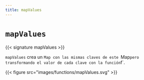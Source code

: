 ```yaml
---
title: mapValues
---
```


# `mapValues`

{{< signature mapValues >}}

`mapValues` crea un `Map con las mismas claves de este `Map` pero transformando el valor de cada clave con la función `f`.

{{< figure src="images/functions/mapValues.svg" >}}
